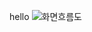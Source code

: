 hello
![화면흐름도](https://user-images.githubusercontent.com/62500287/230758634-9a7f5ff5-17d6-4ee1-8221-0fd05e534992.png)
